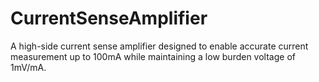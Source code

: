 # CurrentSenseAmplifier
A high-side current sense amplifier designed to enable accurate current measurement up to 100mA while maintaining a low burden voltage of 1mV/mA.
